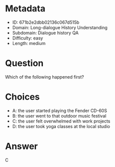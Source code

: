 # Metadata

- ID: 671b2e2dbb02136c067d515b
- Domain: Long-dialogue History Understanding
- Subdomain: Dialogue history QA
- Difficulty: easy
- Length: medium

# Question

Which of the following happened first?

# Choices

- A: the user started playing the Fender CD-60S
- B: the user went to that outdoor music festival
- C: the user felt overwhelmed with work projects
- D: the user took yoga classes at the local studio

# Answer

C
